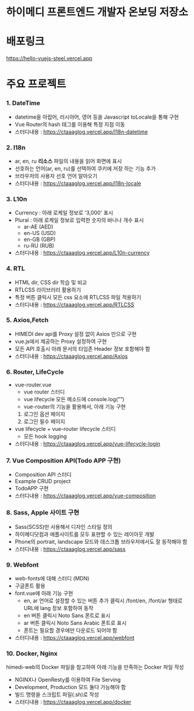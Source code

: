 # 하이메디 프론트엔드 개발자 온보딩 저장소

# 배포링크
https://hello-vuejs-steel.vercel.app

# 주요 프로젝트
### 1. DateTime
- datetime을 아랍어, 러시아어, 영어 등을 Javascript toLocale을 통해 구현
- Vue Router의 hash 태그를 이용해 특정 지점 이동
- 스터디내용 : https://ctaaaglog.vercel.app/I18n-datetime

### 2. I18n
- ar, en, ru **리소스** 파일의 내용을 읽어 화면에 표시   
- 선호하는 언어(ar, en, ru)를 선택하여 쿠키에 저장 하는 기능 추가
- 브라우저의 사용자 선호 언어 알아오기
- 스터디내용 : https://ctaaaglog.vercel.app/I18n-locale

### 3. L10n
- Currency : 아래 로케일 정보로 '3,000' 표시
- Plural  : 아래 로케일 정보로 입력한 숫자의 바나나 개수 표시
  - ar-AE (AED)
  - en-US (USD)
  - en-GB (GBP)
  - ru-RU (RUB)
- 스터디내용 : https://ctaaaglog.vercel.app/L10n-currency

### 4. RTL
- HTML dir, CSS dir 학습 및 비교
- RTLCSS 라이브러리 활용하기
- 특정 버튼 클릭시 모든 css 요소에 RTLCSS 파일 적용하기
- 스터디내용 : https://ctaaaglog.vercel.app/RTLCSS

### 5. Axios,Fetch
- HIMEDI dev api를 Proxy 설정 없이 Axios 만으로 구현
- vue.js에서 제공하는 Proxy 설정하여 구현
- 모든 API 호출시 아래 문서의 타임존 Header 정보 포함해야 함 
- 스터디내용 : https://ctaaaglog.vercel.app/Axios

### 6. Router, LifeCycle
- vue-router.vue
    - vue router 스터디
    - vue lifecycle 모든 메소드에 console.log(””)
    - vue-router의 기능을 활용해서, 아래 기능 구현
    1. 로그인 옵션 페이지
    2. 로그인 필수 페이지
- vue lifecycle + vue-router lifecycle 스터디
  - 모든 hook logging
- 스터디내용 : https://ctaaaglog.vercel.app/vue-lifecycle-login

### 7. Vue Composition API(Todo APP 구현)
- Composition API 스터디
- Example CRUD project
- TodoAPP 구현
- 스터디내용 : https://ctaaaglog.vercel.app/vue-composition

### 8. Sass, Apple 사이트 구현
- Sass(SCSS)만 사용해서 디자인 스타일 정의
- 하이메디닷컴과 애플사이트를 모두 표현할 수 있는 레이아웃 개발
- Phone의 portrait,  landscape 모드와 데스크톱 브라우저에서도 잘 동작해야 함
- 스터디내용 : https://ctaaaglog.vercel.app/sass

### 9. Webfont
- web-fonts에 대해 스터디 (MDN)
- 구글폰트 활용
- font.vue에 아래 기능 구현
  - en, ar 언어로 설정할 수 있는 버튼 추가
    클릭시 /font/en, /font/ar 형태로 URL에 lang 정보 포함하여 동작
  - en 버튼 클릭시 Noto Sans 폰트로 표시
  - ar 버튼 클릭시 Noto Sans Arabic 폰트로 표시
  - 폰트는 필요할 경우에만 다운로드 되어야 함
- 스터디내용 : https://ctaaaglog.vercel.app/webfont

### 10. Docker, Nginx
himedi-web의 Docker 파일을 참고하여 아래 기능을 만족하는 Docker 파일 작성
- NGINX나 OpenResty를 이용하여 File Serving
- Development, Production 모드 둘다 가능해야 함
- 빌드 명령을 스크립트 파일(.sh)로 작성
- 스터디내용 : https://ctaaaglog.vercel.app/docker

